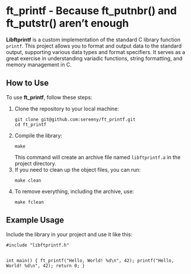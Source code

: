 <body>
    <h1>ft_printf - Because ft_putnbr() and ft_putstr() aren’t enough</h1>
    <p>
        <strong>Libftprintf</strong> is a custom implementation of the standard C library function <code>printf</code>. 
        This project allows you to format and output data to the standard output, supporting various data types and format specifiers. 
        It serves as a great exercise in understanding variadic functions, string formatting, and memory management in C.
    </p>

  <h2>How to Use</h2>
    <p>To use <strong>ft_printf</strong>, follow these steps:</p>
    
  <ol>
      <li>
            Clone the repository to your local machine:
            <pre><code>git clone git@github.com:sereeny/ft_printf.git
cd ft_printf</code></pre>
        </li>
        <li>
            Compile the library:
            <pre><code>make</code></pre>
            This command will create an archive file named <code>libftprintf.a</code> in the project directory.
        </li>
        <li>
            If you need to clean up the object files, you can run:
            <pre><code>make clean</code></pre>
        </li>
        <li>
            To remove everything, including the archive, use:
            <pre><code>make fclean</code></pre>
        </li>
    </ol>
    <h2>Example Usage</h2>
    <p>
        Include the library in your project and use it like this:
    </p>
    <pre><code>#include "libftprintf.h"

int main() {
    ft_printf("Hello, World! %d\n", 42);
    printf("Hello, World! %d\n", 42);
    return 0;
}</code></pre>
</body>
